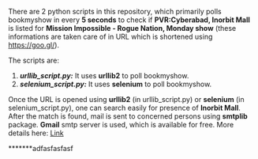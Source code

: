There are 2 python scripts in this repository, which primarily polls bookmyshow in every **5 seconds** to check if **PVR:Cyberabad, Inorbit Mall** is listed for **Mission Impossible - Rogue Nation, Monday show** (these informations are taken care of in URL which is shortened using https://goo.gl/).  

The scripts are:  
1. ***urllib_script.py:*** It uses **urllib2** to poll bookmyshow.  
2. ***selenium_script.py:*** It uses **selenium** to poll bookmyshow.  


Once the URL is opened using **urllib2** (in urllib_script.py) or **selenium** (in selenium_script.py), one can search easily for presence of **Inorbit Mall**.    
After the match is found, mail is sent to concerned persons using **smtplib** package. **Gmail** smtp server is used, which is available for free. More details here: [Link](https://support.google.com/a/answer/176600?hl=en)   

*******adfasfasfasf
